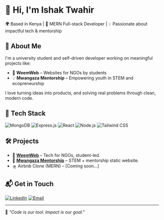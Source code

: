 # 👋 Hi, I'm Ishak Twahir

🌍 Based in Kenya | 🧠 MERN Full-stack Developer | 💡 Passionate about impactful tech & mentorship

## 🚀 About Me
I'm a university student and self-driven developer working on meaningful projects like:
- 🌱 **WeemWeb** – Websites for NGOs by students
- 💡 **Mwangaza Mentorship** – Empowering youth in STEM and ecopreneurship

I love turning ideas into products, and solving real problems through clean, modern code.

## 🔧 Tech Stack
![MongoDB](https://img.shields.io/badge/MongoDB-4EA94B?style=flat&logo=mongodb&logoColor=white)
![Express.js](https://img.shields.io/badge/Express.js-000000?style=flat&logo=express&logoColor=white)
![React](https://img.shields.io/badge/React-61DAFB?style=flat&logo=react&logoColor=white)
![Node.js](https://img.shields.io/badge/Node.js-339933?style=flat&logo=node.js&logoColor=white)
![Tailwind CSS](https://img.shields.io/badge/TailwindCSS-38B2AC?style=flat&logo=tailwind-css&logoColor=white)

## 🛠️ Projects
- 🧭 [**WeemWeb**](https://github.com/Ishak005/WeemWeb) – Tech for NGOs, student-led.
- 🔦 [**Mwangaza Mentorship**](https://github.com/Ishak005/mwangaza-site) – STEM + mentorship static website.
- 🛸 Airbnb Clone (MERN) – [Coming soon...]

## 📬 Get in Touch
[![LinkedIn](https://img.shields.io/badge/LinkedIn-blue?style=flat&logo=linkedin)](https://www.linkedin.com/in/ishaktwahir)
[![Email](https://img.shields.io/badge/Email-grey?style=flat&logo=gmail)](mailto:twahirishak@gmail.com)

---

🧠 *"Code is our tool. Impact is our goal."*

